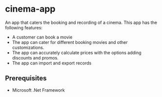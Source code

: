 # cinema-app
An app that caters the booking and recording of a cinema. This app has the following features:
- A customer can book  a movie
- The app can cater for different booking movies and other customizations.
- The app can accurately calculate prices with the options adding discounts and promos.
- The app can import and export records

## Prerequisites
- Microsoft .Net Framework
